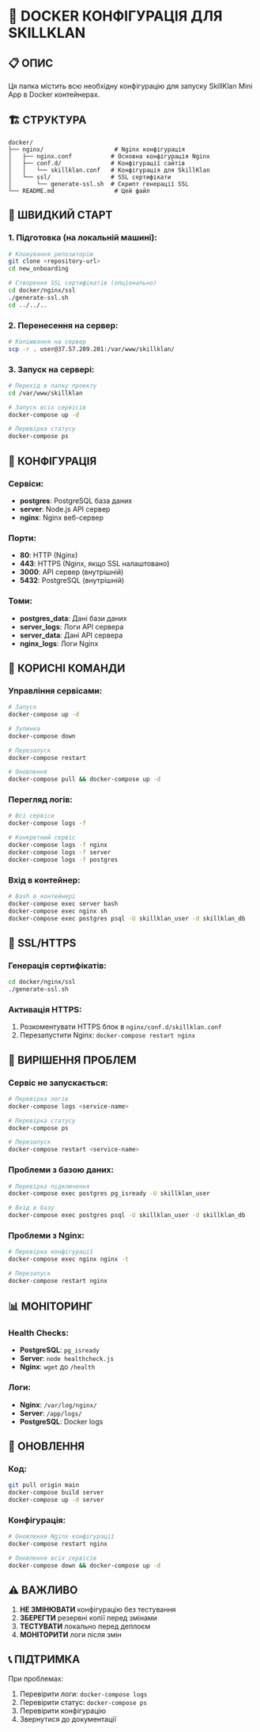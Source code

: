 # 🐳 DOCKER КОНФІГУРАЦІЯ ДЛЯ SKILLKLAN

## 📋 ОПИС

Ця папка містить всю необхідну конфігурацію для запуску SkillKlan Mini App в Docker контейнерах.

## 🏗️ СТРУКТУРА

```
docker/
├── nginx/                    # Nginx конфігурація
│   ├── nginx.conf           # Основна конфігурація Nginx
│   ├── conf.d/              # Конфігурації сайтів
│   │   └── skillklan.conf   # Конфігурація для SkillKlan
│   └── ssl/                 # SSL сертифікати
│       └── generate-ssl.sh  # Скрипт генерації SSL
└── README.md                 # Цей файл
```

## 🚀 ШВИДКИЙ СТАРТ

### 1. **Підготовка (на локальній машині):**
```bash
# Клонування репозиторію
git clone <repository-url>
cd new_onboarding

# Створення SSL сертифікатів (опціонально)
cd docker/nginx/ssl
./generate-ssl.sh
cd ../../..
```

### 2. **Перенесення на сервер:**
```bash
# Копіювання на сервер
scp -r . user@37.57.209.201:/var/www/skillklan/
```

### 3. **Запуск на сервері:**
```bash
# Перехід в папку проекту
cd /var/www/skillklan

# Запуск всіх сервісів
docker-compose up -d

# Перевірка статусу
docker-compose ps
```

## 🔧 КОНФІГУРАЦІЯ

### **Сервіси:**
- **postgres**: PostgreSQL база даних
- **server**: Node.js API сервер
- **nginx**: Nginx веб-сервер

### **Порти:**
- **80**: HTTP (Nginx)
- **443**: HTTPS (Nginx, якщо SSL налаштовано)
- **3000**: API сервер (внутрішній)
- **5432**: PostgreSQL (внутрішній)

### **Томи:**
- **postgres_data**: Дані бази даних
- **server_logs**: Логи API сервера
- **server_data**: Дані API сервера
- **nginx_logs**: Логи Nginx

## 📝 КОРИСНІ КОМАНДИ

### **Управління сервісами:**
```bash
# Запуск
docker-compose up -d

# Зупинка
docker-compose down

# Перезапуск
docker-compose restart

# Оновлення
docker-compose pull && docker-compose up -d
```

### **Перегляд логів:**
```bash
# Всі сервіси
docker-compose logs -f

# Конкретний сервіс
docker-compose logs -f nginx
docker-compose logs -f server
docker-compose logs -f postgres
```

### **Вхід в контейнер:**
```bash
# Bash в контейнері
docker-compose exec server bash
docker-compose exec nginx sh
docker-compose exec postgres psql -U skillklan_user -d skillklan_db
```

## 🔐 SSL/HTTPS

### **Генерація сертифікатів:**
```bash
cd docker/nginx/ssl
./generate-ssl.sh
```

### **Активація HTTPS:**
1. Розкоментувати HTTPS блок в `nginx/conf.d/skillklan.conf`
2. Перезапустити Nginx: `docker-compose restart nginx`

## 🐛 ВИРІШЕННЯ ПРОБЛЕМ

### **Сервіс не запускається:**
```bash
# Перевірка логів
docker-compose logs <service-name>

# Перевірка статусу
docker-compose ps

# Перезапуск
docker-compose restart <service-name>
```

### **Проблеми з базою даних:**
```bash
# Перевірка підключення
docker-compose exec postgres pg_isready -U skillklan_user

# Вхід в базу
docker-compose exec postgres psql -U skillklan_user -d skillklan_db
```

### **Проблеми з Nginx:**
```bash
# Перевірка конфігурації
docker-compose exec nginx nginx -t

# Перезапуск
docker-compose restart nginx
```

## 📊 МОНІТОРИНГ

### **Health Checks:**
- **PostgreSQL**: `pg_isready`
- **Server**: `node healthcheck.js`
- **Nginx**: `wget` до `/health`

### **Логи:**
- **Nginx**: `/var/log/nginx/`
- **Server**: `/app/logs/`
- **PostgreSQL**: Docker logs

## 🔄 ОНОВЛЕННЯ

### **Код:**
```bash
git pull origin main
docker-compose build server
docker-compose up -d server
```

### **Конфігурація:**
```bash
# Оновлення Nginx конфігурації
docker-compose restart nginx

# Оновлення всіх сервісів
docker-compose down && docker-compose up -d
```

## ⚠️ ВАЖЛИВО

1. **НЕ ЗМІНЮВАТИ** конфігурацію без тестування
2. **ЗБЕРЕГТИ** резервні копії перед змінами
3. **ТЕСТУВАТИ** локально перед деплоєм
4. **МОНІТОРИТИ** логи після змін

## 📞 ПІДТРИМКА

При проблемах:
1. Перевірити логи: `docker-compose logs`
2. Перевірити статус: `docker-compose ps`
3. Перевірити конфігурацію
4. Звернутися до документації




